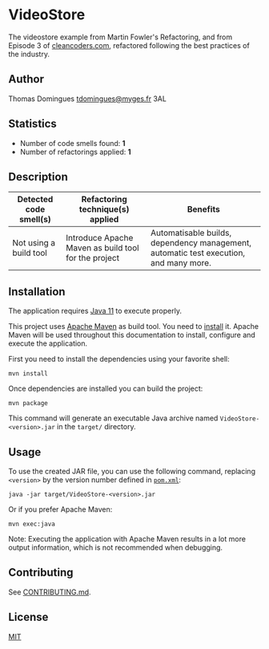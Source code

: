 # VideoStore

The videostore example from Martin Fowler's Refactoring, and from Episode 3 of
[cleancoders.com](https://cleancoders.com), refactored following the best
practices of the industry.

## Author

Thomas Domingues <tdomingues@myges.fr>
3AL

## Statistics

- Number of code smells found: **1**
- Number of refactorings applied: **1**

## Description

| Detected code smell(s) | Refactoring technique(s) applied | Benefits |
|------------------------|----------------------------------|----------|
| Not using a build tool | Introduce Apache Maven as build tool for the project | Automatisable builds, dependency management, automatic test execution, and many more. |

## Installation

The application requires [Java 11](https://www.java.com/en/download/help/download_options.html)
to execute properly.

This project uses [Apache Maven](https://maven.apache.org/) as build tool. You
need to [install](https://maven.apache.org/download.cgi) it. Apache Maven will
be used throughout this documentation to install, configure and execute the
application.

First you need to install the dependencies using your favorite shell:

```shell
mvn install
```

Once dependencies are installed you can build the project:

```shell
mvn package
```

This command will generate an executable Java archive named
`VideoStore-<version>.jar` in the `target/` directory.

## Usage

To use the created JAR file, you can use the following command, replacing
`<version>` by the version number defined in [`pom.xml`](/pom.xml):

```shell
java -jar target/VideoStore-<version>.jar
```

Or if you prefer Apache Maven:

```shell
mvn exec:java
```

Note: Executing the application with Apache Maven results in a lot more output
information, which is not recommended when debugging.

## Contributing

See [CONTRIBUTING.md](/CONTRIBUTING.md).

## License

[MIT](https://choosealicense.com/licenses/mit/)
